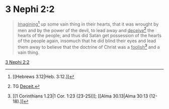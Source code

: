 # 3 Nephi 2:2

> <u>Imagining</u>[^a] up some vain thing in their hearts, that it was wrought by men and by the power of the devil, to lead away and <u>deceive</u>[^b] the hearts of the people; and thus did Satan get possession of the hearts of the people again, insomuch that he did blind their eyes and lead them away to believe that the doctrine of Christ was a <u>foolish</u>[^c] and a vain thing.

[3 Nephi 2:2](https://www.churchofjesuschrist.org/study/scriptures/bofm/3-ne/2?lang=eng&id=p2#p2)


[^a]: [[Hebrews 3.12|Heb. 3:12.]]
[^b]: TG [Deceit.](https://www.churchofjesuschrist.org/study/scriptures/tg/deceit?lang=eng)
[^c]: [[1 Corinthians 1.23|1 Cor. 1:23 (23-25)]]; [[Alma 30.13|Alma 30:13 (12-18).]]
